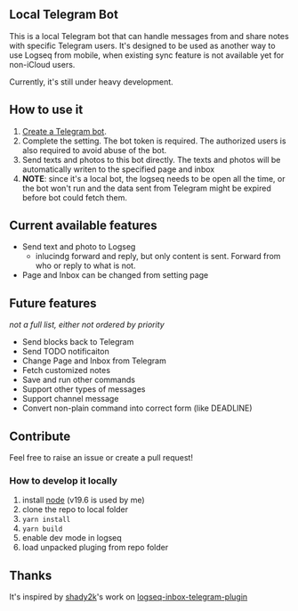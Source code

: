 ## Local Telegram Bot

This is a local Telegram bot that can handle messages from and share notes with specific Telegram users. It's designed to be used as another way to use Logseq from mobile, when existing sync feature is not available yet for non-iCloud users.

Currently, it's still under heavy development.

## How to use it

1. [Create a Telegram bot](https://core.telegram.org/bots#3-how-do-i-create-a-bot).
2. Complete the setting. The bot token is required. The authorized users is also required to avoid abuse of the bot.
3. Send texts and photos to this bot directly. The texts and photos will be automatically writen to the specified page and inbox
4. **NOTE**: since it's a local bot, the logseq needs to be open all the time, or the bot won't run and the data sent from Telegram might be expired before bot could fetch them.

## Current available features

* Send text and photo to Logseg
    * inlucindg forward and reply, but only content is sent. Forward from who or reply to what is not.
* Page and Inbox can be changed from setting page

## Future features

*not a full list, either not ordered by priority*
* Send blocks back to Telegram
* Send TODO notificaiton
* Change Page and Inbox from Telegram
* Fetch customized notes
* Save and run other commands
* Support other types of messages
* Support channel message
* Convert non-plain command into correct form (like DEADLINE)

## Contribute

Feel free to raise an issue or create a pull request!

### How to develop it locally
1. install [node](https://nodejs.org/en/) (v19.6 is used by me)
2. clone the repo to local folder
3. `yarn install`
4. `yarn build`
5. enable dev mode in logseq
6. load unpacked pluging from repo folder


## Thanks

It's inspired by [shady2k](https://github.com/shady2k)'s work on [
logseq-inbox-telegram-plugin](https://github.com/shady2k/logseq-inbox-telegram-plugin)